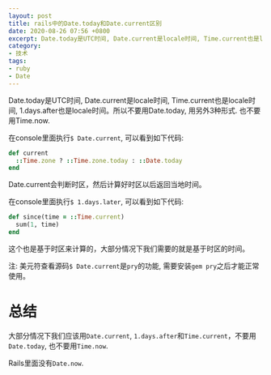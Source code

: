 ```yaml
---
layout: post
title: rails中的Date.today和Date.current区别
date: 2020-08-26 07:56 +0800
excerpt: Date.today是UTC时间, Date.current是locale时间, Time.current也是locale时间, 1.days.after也是locale时间。所以不要用Date.today, 用另外3种形式.
category:
- 技术
tags:
- ruby
- Date
---
```

Date.today是UTC时间, Date.current是locale时间, Time.current也是locale时间, 1.days.after也是locale时间。所以不要用Date.today, 用另外3种形式. 也不要用Time.now.

在console里面执行`$ Date.current`, 可以看到如下代码:

~~~ruby
def current
  ::Time.zone ? ::Time.zone.today : ::Date.today
end
~~~

Date.current会判断时区，然后计算好时区以后返回当地时间。

在console里面执行`$ 1.days.later`, 可以看到如下代码:

~~~ruby
def since(time = ::Time.current)
  sum(1, time)
end
~~~

这个也是基于时区来计算的，大部分情况下我们需要的就是基于时区的时间。

注: 美元符查看源码`$ Date.current`是`pry`的功能, 需要安装`gem pry`之后才能正常使用。

# 总结

大部分情况下我们应该用`Date.current`, `1.days.after`和`Time.current`，不要用`Date.today`, 也不要用`Time.now`.

Rails里面没有`Date.now`.